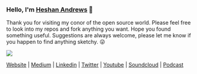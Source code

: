 ### Hello, I'm [Heshan Andrews](https://heshanandrews.codes) 👋

Thank you for visiting my conor of the open source world. Please feel free to look into my repos and fork anything you want. Hope you found something useful. Suggestions are always welcome, please let me know if you happen to find anything sketchy. 😜

[![](https://github-readme-stats.vercel.app/api?username=gravewalker666&hide_border=true&hide_title=true)](https://github.com/gravewalker666/github-readme-stats)

[Website](https://heshanandrews.codes) | [Medium](https://andrewsgravewalker.medium.com) | [Linkedin](https://linkedin.com/in/heshan-andrews) | [Twitter](https://twitter.com/AndrewsHeshan) | [Youtube](https://www.youtube.com/channel/UC_sFJoi1Wm08oBMKLWegmgQ) | [Soundcloud](https://soundcloud.com/user-150007563) | [Podcast](https://anchor.fm/gravewalker666)
